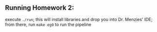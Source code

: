 ## Running Homework 2:
execute
`./run`;
this will install libraries and drop you into Dr. Menzies' IDE; from there, run
`make eg0`
to run the pipeline
